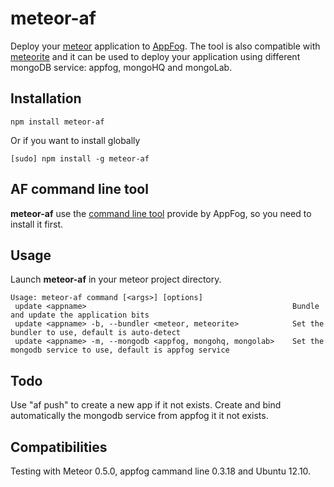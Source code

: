 # meteor-af

Deploy your [meteor](http://meteor.com/) application to [AppFog](http://www.appfog.com).
The tool is also compatible with [meteorite](https://atmosphere.meteor.com/wtf/app) and it can be used to deploy your application using different mongoDB service: appfog, mongoHQ and mongoLab.

## Installation

```
npm install meteor-af 
```
Or if you want to install globally
```
[sudo] npm install -g meteor-af 
```


## AF command line tool

**meteor-af** use the [command line tool](https://github.com/appfog/af) provide by AppFog, so you need to install it first.


## Usage

Launch **meteor-af** in your meteor project directory.
```
Usage: meteor-af command [<args>] [options] 
 update <appname>                                              Bundle and update the application bits
 update <appname> -b, --bundler <meteor, meteorite>            Set the bundler to use, default is auto-detect
 update <appname> -m, --mongodb <appfog, mongohq, mongolab>    Set the mongodb service to use, default is appfog service 
```

## Todo

Use "af push" to create a new app if it not exists.
Create and bind automatically the mongodb service from appfog it it not exists.

## Compatibilities

Testing with Meteor 0.5.0, appfog cammand line 0.3.18 and Ubuntu 12.10.

